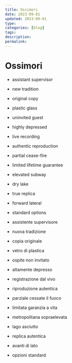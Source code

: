 ```yaml
---
title: Ossimori
date: 2023-09-01
updated: 2023-09-01
type: 
categories: [blog]
tags: 
description: 
permalink: 
---
```

# Ossimori

- assistant supervisor
- new tradition
- original copy
- plastic glass
- uninvited guest
- highly depressed
- live recording
- authentic reproduction
- partial cease-fire
- limited lifetime guarantee
- elevated subway
- dry lake
- true replica
- forward lateral
- standard options

- assistente supervisore
- nuova tradizione
- copia originale
- vetro di plastica
- ospite non invitato
- altamente depresso
- registrazione dal vivo
- riproduzione autentica
- parziale cessate il fuoco
- limitata garanzia a vita
- metropolitana sopraelevata
- lago asciutto
- replica autentica
- avanti di lato
- opzioni standard
